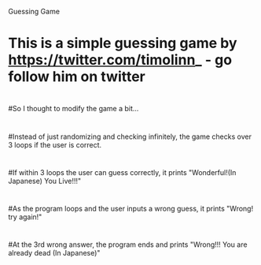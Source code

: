 Guessing Game

# This is a simple guessing game by https://twitter.com/timolinn_ - go follow him on twitter
#
#So I thought to modify the game a bit...
#
#Instead of just randomizing and checking infinitely, the game checks over 3 loops if the user is correct.
#
#If within 3 loops the user can guess correctly, it prints "Wonderful!(In Japanese) You Live!!!"
#
#As the program loops and the user inputs a wrong guess, it prints "Wrong! try again!"
#
#At the 3rd wrong answer, the program ends and prints "Wrong!!! You are already dead (In Japanese)"
